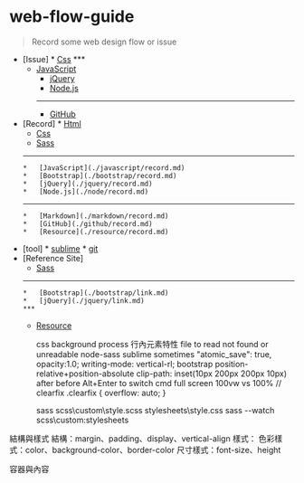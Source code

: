 # web-flow-guide
	
> Record some web design flow or issue
			
*   [Issue]
		*   [Css](./css/issue.md)
		***
	*   [JavaScript](./javascript/issue.md)
		*   [jQuery](./jquery/issue.md)
		*   [Node.js](./node/issue.md)
		***
		*   [GitHub](./github/issue.md)  
*   [Record]
		*   [Html](./html/record.md)
	*   [Css](./css/record.md)
	*   [Sass](./sass/record.md)
	***
		*   [JavaScript](./javascript/record.md)
		*   [Bootstrap](./bootstrap/record.md)
		*   [jQuery](./jquery/record.md)
		*   [Node.js](./node/record.md)
	***
		*   [Markdown](./markdown/record.md)
		*   [GitHub](./github/record.md)
		*   [Resource](./resource/record.md)
*   [tool]
		*   [sublime](./tool/sublime.md)
		*   [git](./tool/git.md)
*   [Reference Site]
	*   [Sass](./sass/link.md)
	***
		*   [Bootstrap](./bootstrap/link.md)
		*   [jQuery](./jquery/link.md)
		***
	*   [Resource](./resource/link.md)


		css background process
		行內元素特性
		file to read not found or unreadable node-sass sublime sometimes
				"atomic_save": true,
		opacity:1.0;
		writing-mode: vertical-rl;
		bootstrap position-relative+position-absolute
		clip-path: inset(10px 200px 200px 10px)
		after 
		before 
		Alt+Enter to switch cmd full screen
		100vw vs 100%
		// clearfix
		.clearfix {
		overflow: auto;
		}

		sass scss\custom\style.scss stylesheets\style.css
		sass --watch scss\custom:stylesheets




結構與樣式
	結構：margin、padding、display、vertical-align
	樣式：
	色彩樣式：color、background-color、border-color
	尺寸樣式：font-size、height

容器與內容

